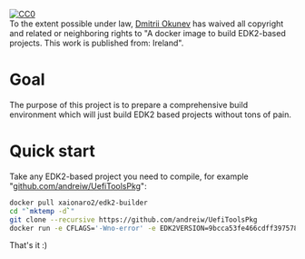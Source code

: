 <p xmlns:dct="http://purl.org/dc/terms/" xmlns:vcard="http://www.w3.org/2001/vcard-rdf/3.0#">
  <a rel="license"
     href="http://creativecommons.org/publicdomain/zero/1.0/">
    <img src="http://i.creativecommons.org/p/zero/1.0/88x31.png" style="border-style: none;" alt="CC0" />
  </a>
  <br />
  To the extent possible under law,
  <a rel="dct:publisher"
     href="https://github.com/xaionaro/">
    <span property="dct:title">Dmitrii Okunev</span></a>
  has waived all copyright and related or neighboring rights to
  "<span property="dct:title">A docker image to build EDK2-based projects</span>.
This work is published from:
<span property="vcard:Country" datatype="dct:ISO3166"
      content="IE" about="https://github.com/xaionaro/edk2-builder-docker">
  Ireland</span>".
</p>

# Goal

The purpose of this project is to prepare a comprehensive build environment which will just build EDK2 based projects without tons of pain.

# Quick start

Take any EDK2-based project you need to compile, for example "[github.com/andreiw/UefiToolsPkg](https://github.com/andreiw/UefiToolsPkg)":
```sh
docker pull xaionaro2/edk2-builder
cd "`mktemp -d`"
git clone --recursive https://github.com/andreiw/UefiToolsPkg
docker run -e CFLAGS='-Wno-error' -e EDK2VERSION=9bcca53fe466cdff397578328d9d87d257aba493 --rm -e DSC_PATH=UefiToolsPkg/UefiToolsPkg.dsc -v "$PWD/:/home/edk2/src" -t -i "xaionaro2/edk2-builder"
```
That's it :)
